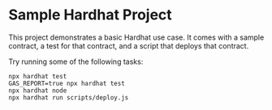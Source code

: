 # Sample Hardhat Project

This project demonstrates a basic Hardhat use case. It comes with a sample contract, a test for that contract, and a script that deploys that contract.

Try running some of the following tasks:

```shell
npx hardhat test
GAS_REPORT=true npx hardhat test
npx hardhat node
npx hardhat run scripts/deploy.js
```
